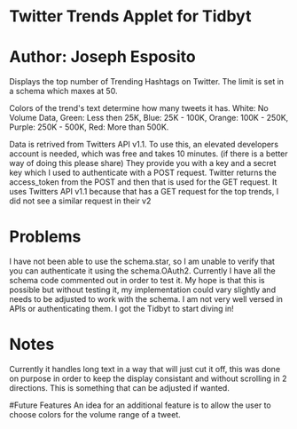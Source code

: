 # Twitter Trends Applet for Tidbyt
# Author: Joseph Esposito

Displays the top number of Trending Hashtags on Twitter. The limit is set in a schema which maxes at 50.

Colors of the trend's text determine how many tweets it has. 
White: No Volume Data, 
Green: Less then 25K, 
Blue: 25K - 100K, 
Orange: 100K - 250K, 
Purple: 250K - 500K, 
Red: More than 500K.

Data is retrived from Twitters API v1.1. To use this, an elevated developers account is needed, which was free and takes 10 minutes. 
(if there is a better way of doing this please share)
They provide you with a key and a secret key which I used to authenticate with a POST request. 
Twitter returns the access_token from the POST and then that is used for the GET request.
It uses Twitters API v1.1 because that has a GET request for the top trends, I did not see a similar request in their v2

# Problems 
I have not been able to use the schema.star, so I am unable to verify that you can authenticate it using the schema.OAuth2.
Currently I have all the schema code commented out in order to test it.
My hope is that this is possible but without testing it, my implementation could vary slightly and needs to be adjusted to work with the schema.
I am not very well versed in APIs or authenticating them. I got the Tidbyt to start diving in!

# Notes
Currently it handles long text in a way that will just cut it off, this was done on purpose in order to keep the display consistant and without scrolling in 2 directions. 
This is something that can be adjusted if wanted.

#Future Features
An idea for an additional feature is to allow the user to choose colors for the volume range of a tweet.
